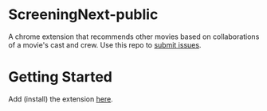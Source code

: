 # ScreeningNext-public
A chrome extension that recommends other movies based on collaborations of a movie's cast and crew. Use this repo to [submit issues](https://github.com/JackyKLai/ScreeningNext-public/issues/new/choose).

# Getting Started
Add (install) the extension [here](https://chrome.google.com/webstore/detail/screeningnext/odkenlnoiegcbiehngdccjdfiopjnjof).
